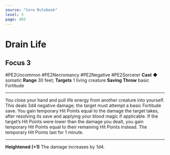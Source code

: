 ```yaml
---
source: "Core Rulebook"
level: 3
page: 403
---
```


# Drain Life
## Focus 3
#PE2Uncommon #PE2Necromancy #PE2Negative #PE2Sorcerer 
**Cast** ◆ somatic
**Range** 30 feet; **Targets** 1 living creature
**Saving Throw** basic Fortitude

-----
You close your hand and pull life energy from another creature into yourself. This deals 3d4 negative damage; the target must attempt a basic Fortitude save. You gain temporary Hit Points equal to the damage the target takes, after resolving its save and applying your blood magic if applicable. If the target’s Hit Points were lower than the damage you dealt, you gain temporary Hit Points equal to their remaining Hit Points instead. The temporary Hit Points last for 1 minute.

---
**Heightened (+1)** The damage increases by 1d4.